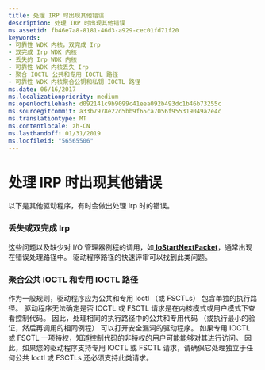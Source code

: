 ```yaml
---
title: 处理 IRP 时出现其他错误
description: 处理 IRP 时出现其他错误
ms.assetid: fb46e7a8-8181-46d3-a929-cec01fd71f20
keywords:
- 可靠性 WDK 内核，双完成 Irp
- 双完成 Irp WDK 内核
- 丢失的 Irp WDK 内核
- 可靠性 WDK 内核丢失 Irp
- 聚合 IOCTL 公共和专用 IOCTL 路径
- 可靠性 WDK 内核聚合公钥和私钥 IOCTL 路径
ms.date: 06/16/2017
ms.localizationpriority: medium
ms.openlocfilehash: d092141c9b9099c41eea092b493dc1b46b73255c
ms.sourcegitcommit: a33b7978e22d5bb9f65ca7056f955319049a2e4c
ms.translationtype: MT
ms.contentlocale: zh-CN
ms.lasthandoff: 01/31/2019
ms.locfileid: "56565506"
---
```

# <a name="additional-errors-in-handling-irps"></a>处理 IRP 时出现其他错误





以下是其他驱动程序，有时会做出处理 Irp 时的错误。

### <a name="lost-or-double-completed-irps"></a>丢失或双完成 Irp

这些问题以及缺少对 I/O 管理器例程的调用，如[ **IoStartNextPacket**](https://msdn.microsoft.com/library/windows/hardware/ff550358)，通常出现在错误处理路径中。 驱动程序路径的快速评审可以找到此类问题。

### <a name="converging-public-ioctl-and-private-ioctl-paths"></a>聚合公共 IOCTL 和专用 IOCTL 路径

作为一般规则，驱动程序应为公共和专用 Ioctl （或 FSCTLs） 包含单独的执行路径。 驱动程序无法确定是否 IOCTL 或 FSCTL 请求是在内核模式或用户模式下查看控制代码。 因此，处理相同的执行路径中的公共和专用代码 （或执行最小的验证，然后再调用的相同例程） 可以打开安全漏洞的驱动程序。 如果专用 IOCTL 或 FSCTL 一项特权，知道控制代码的非特权的用户可能能够对其进行访问。 因此，如果您的驱动程序支持专用 IOCTL 或 FSCTL 请求，请确保它处理独立于任何公共 Ioctl 或 FSCTLs 还必须支持此类请求。

 

 




